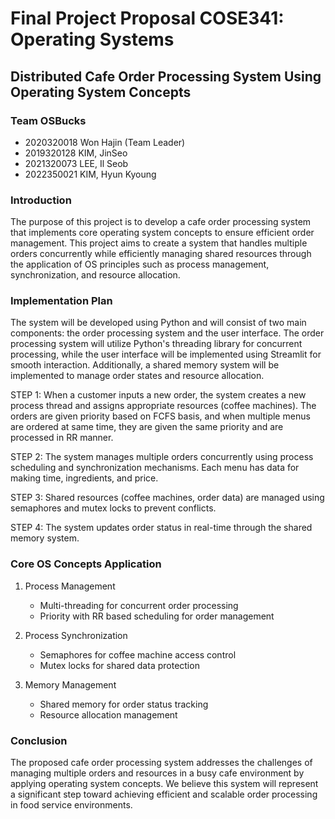 # Final Project Proposal COSE341: Operating Systems

## Distributed Cafe Order Processing System Using Operating System Concepts

### Team OSBucks

- 2020320018 Won Hajin (Team Leader)
- 2019320128 KIM, JinSeo
- 2021320073 LEE, Il Seob
- 2022350021 KIM, Hyun Kyoung

### Introduction

The purpose of this project is to develop a cafe order processing system that implements core operating system concepts to ensure efficient order management. This project aims to create a system that handles multiple orders concurrently while efficiently managing shared resources through the application of OS principles such as process management, synchronization, and resource allocation.

### Implementation Plan

The system will be developed using Python and will consist of two main components: the order processing system and the user interface. The order processing system will utilize Python's threading library for concurrent processing, while the user interface will be implemented using Streamlit for smooth interaction. Additionally, a shared memory system will be implemented to manage order states and resource allocation.

STEP 1: When a customer inputs a new order, the system creates a new process thread and assigns appropriate resources (coffee machines). The orders are given priority based on FCFS basis, and when multiple menus are ordered at same time, they are given the same priority and are processed in RR manner.

STEP 2: The system manages multiple orders concurrently using process scheduling and synchronization mechanisms. Each menu has data for making time, ingredients, and price.

STEP 3: Shared resources (coffee machines, order data) are managed using semaphores and mutex locks to prevent conflicts.

STEP 4: The system updates order status in real-time through the shared memory system.

### Core OS Concepts Application

1. Process Management

   - Multi-threading for concurrent order processing
   - Priority with RR based scheduling for order management

2. Process Synchronization

   - Semaphores for coffee machine access control
   - Mutex locks for shared data protection

3. Memory Management
   - Shared memory for order status tracking
   - Resource allocation management

### Conclusion

The proposed cafe order processing system addresses the challenges of managing multiple orders and resources in a busy cafe environment by applying operating system concepts. We believe this system will represent a significant step toward achieving efficient and scalable order processing in food service environments.
